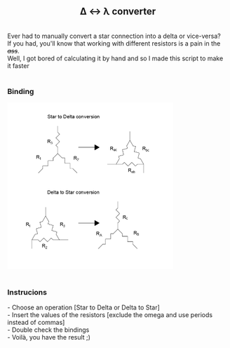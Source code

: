<h2 align="center">Δ ↔ λ converter</h2>
<br>
Ever had to manually convert a star connection into a delta or vice-versa?
<br>
If you had, you'll know that working with different resistors is a pain in the <i><s>ass</s></i>.
<br>
Well, I got bored of calculating it by hand and so I made this script to make it faster
<br>
<br>
<h3>Binding</h3>
<img src="Binding.png" alt="Binging for resistors" style="height: 75%; width: 75%">
<br>
<br>
<h3>Instrucions</h3>
- Choose an operation [Star to Delta or Delta to Star]<br>
- Insert the values of the resistors [exclude the omega and use periods instead of commas]<br>
- Double check the bindings<br>
- Voilà, you have the result ;)